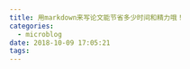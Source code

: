 ```yaml
---
title: 用markdown来写论文能节省多少时间和精力哦！
categories:
  - microblog
date: 2018-10-09 17:05:21
tags:
---
```


